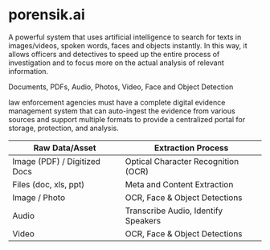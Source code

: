 # porensik.ai

A powerful system that uses artificial intelligence to search for texts in images/videos, spoken words, faces and objects instantly. In this way, it allows officers and detectives to speed up the entire process of investigation and to focus more on the actual analysis of relevant information. 

Documents, PDFs, Audio, Photos, Video, Face and Object Detection

law enforcement agencies must have a complete digital evidence management system that can auto-ingest the evidence from various sources and support multiple formats to provide a centralized portal for storage, protection, and analysis.

|Raw Data/Asset					|Extraction Process|
|-|-|
|Image (PDF) / Digitized Docs	|Optical Character Recognition (OCR)|
|Files (doc, xls, ppt)			|Meta and Content Extraction|
|Image / Photo					|OCR, Face & Object Detections|
|Audio							|Transcribe Audio, Identify Speakers|
|Video							|OCR, Face & Object Detections|

